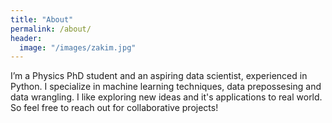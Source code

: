 ```yaml
---
title: "About"
permalink: /about/
header:
  image: "/images/zakim.jpg"
---
```


I’m a Physics PhD student and an aspiring data scientist, experienced in Python. I specialize in machine learning techniques, data prepossesing and data wrangling. I like exploring new ideas and it's applications to real world. So feel free to reach out for collaborative projects!

